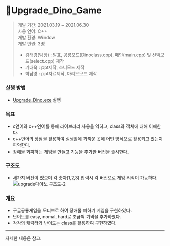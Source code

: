 # 🦖Upgrade_Dino_Game
> 개발 기간: 2021.03.19 ~ 2021.06.30 <br>
> 사용 언어: C++ <br>
> 개발 환경: Window <br>
> 개발 인원: 3명 <br>
>    - 김태경(팀장) : 발표, 공룡모드(Dinoclass.cpp), 메인(main.cpp) 및 선택모드(select.cpp) 제작
>    - 기태욱 : ppt제작, 소니모드 제작
>    - 박남영 : ppt자료제작, 마리오모드 제작

### 실행 방법
* [Upgrade_Dino.exe](https://github.com/Tigerfriend1/Upgrade_Dino_Game/blob/main/Upgrade_Dino.exe) 실행

### 목표
- c언어와 c++언어를 통해 라이브러리 사용을 익히고, class와 객체에 대해 이해한다.
- c++언어의 장점을 활용하여 실생활에 가까운 곳에 어떤 방식으로 활용되고 있는지 파악한다.
- 장애물 회피하는 게임을 만들고 기능을 추가한 버전을 출시한다.

### 구조도
- 세가지 버전이 있으며 각 숫자(1,2,3) 입력시 각 버전으로 게임 시작이 가능하다. 
![upgrade다이노 구조도-2](https://user-images.githubusercontent.com/84169614/224531161-bc9e2c77-8f56-491a-9c72-f9b4ff35531d.png)


### 개요
- 구글공룡게임을 모티브로 하여 장애물 피하기 게임을 구현하였다.
- 난이도를 easy, nomal, hard로 조금씩 기믹을 추가하였다.
- 각각의 캐릭터와 난이도는 class를 활용하여 구현하였다.

<hr>

자세한 내용은 []() 참고.
